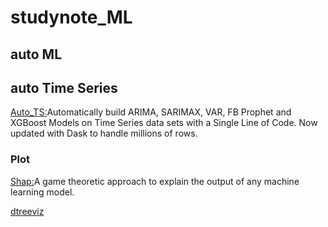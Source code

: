 # studynote_ML

## auto ML
[]()

## auto Time Series
[Auto_TS:](https://github.com/AutoViML/Auto_TS)Automatically build ARIMA, SARIMAX, VAR, FB Prophet and XGBoost Models on Time Series data sets with a Single Line of Code. Now updated with Dask to handle millions of rows.


### Plot
[Shap:](https://github.com/slundberg/shap)A game theoretic approach to explain the output of any machine learning model.

[dtreeviz](https://github.com/parrt/dtreeviz)